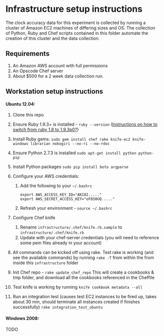 # Infrastructure setup instructions

The clock accuracy data for this experiment is collected by running a cluster of Amazon EC2 machines of differing sizes and OS.
The collection of Python, Ruby and Chef scripts contained in this folder automate the creation of this cluster and the data collection.

## Requirements

1. An Amazon AWS account with full permissions
1. An Opscode Chef server
1. About $500 for a 2 week data collection run.

## Workstation setup instructions

#### Ubuntu 12.04:

1.  Clone this repo
1.  Ensure Ruby 1.9.3+ is installed - ```ruby --version``` ([Instructions on how to switch from ruby 1.8 to 1.9.3p0?](http://lenni.info/blog/2012/05/installing-ruby-1-9-3-on-ubuntu-12-04-precise-pengolin/))
1.  Install Ruby gems: ```sudo gem install chef rake knife-ec2 knife-windows librarian nokogiri --no-ri --no-rdoc```
1.  Ensure Python 2.7.3 is installed ```sudo apt-get install python python-pip```
1.  Install Python packages ```sudo pip install boto argparse```
1.  Configure your AWS credentials:
    1. Add the following to your ```~/.bashrc```
       ```
       export AWS_ACCESS_KEY_ID="AKIAI....."
	   export AWS_SECRET_ACCESS_KEY="oF8S8UQ....."
	   ```
	1. Refresh your environment - ```source ~/.bashrc```
1.  Configure Chef knife
	1. Rename ```infrastructure/.chef/knife.rb.sample``` to ```infrastructure/.chef/knife.rb```
	1. Update with your chef-server credentials (you will need to reference some pem files already in your account)
1.  All commands can be kicked off using rake.  Test rake is working (and see the available commands) by running ```rake -T```
    from within the from inside this ```infrastructure``` folder 
1.  Init Chef repo - ```rake update_chef_repo```
    This will create a cookbooks & tmp folder, and download all the cookbooks referenced in the Cheffile
1.  Test knife is working by running  ```knife cookbook metadata --all``` 

1.  Run an integration test (causes test EC2 instances to be fired up, takes about 30 min, should terminate all instances created if finishes successfully) 
    ```rake integration_test_ubuntu```

#### Windows 2008:

TODO